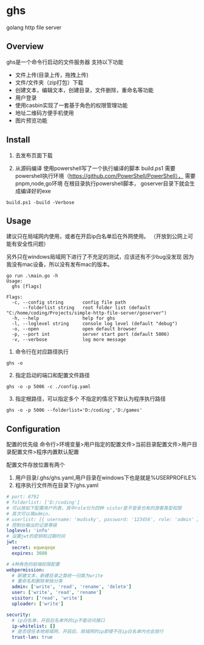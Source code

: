 # ghs
golang http file server


## Overview
ghs是一个命令行启动的文件服务器
支持以下功能
- 文件上传(目录上传，拖拽上传)
- 文件/文件夹（zip打包）下载
- 创建文本，编辑文本，创建目录，文件删除，重命名等功能
- 用户登录
- 使用casbin实现了一套基于角色的权限管理功能
- 地址二维码方便手机使用
- 图片预览功能

## Install
1. 去发布页面下载


2. 从源码编译
使用powershell写了一个执行编译的脚本 build.ps1
需要powershell执行环境（https://github.com/PowerShell/PowerShell），
需要pnpm,node,go环境
在根目录执行powershell脚本， goserver目录下就会生成编译好的exe
```shell
build.ps1 -build -Verbose
```

## Usage

建议只在局域网内使用，或者在开启ip白名单后在外网使用。
（开放到公网上可能有安全性问题）

另外只在windows局域网下进行了不充足的测试，应该还有不少bug没发现
因为我没有mac设备，所以没有发布mac的版本。

```
go run .\main.go -h
Usage:
  ghs [flags]

Flags:
  -c, --config string       config file path
      --folderlist string   root folder list (default "C:/home/coding/Projects/simple-http-file-server/goserver")
  -h, --help                help for ghs
  -l, --loglevel string     console log level (default "debug")
  -o, --open                open default browser
  -p, --port int            server start port (default 5006)
  -v, --verbose             log more message
```

1. 命令行在对应路径执行

```shell
ghs -o
```

2. 指定启动的端口和配置文件路径

```shell
ghs -o -p 5006 -c ./config.yaml
``` 

3. 指定根路径，可以指定多个
   不指定的情况下默认为程序执行路径
```shell
ghs -o -p 5006 --folderlist='D:/coding','D:/games'
```

## Configuration
配置的优先级
命令行>环境变量>用户指定的配置文件>当前目录配置文件>用户目录配置文件>程序内置默认配置

配置文件存放位置有两个
1. 用户目录/.ghs/ghs.yaml,用户目录在windows下也是就是%USERPROFILE%
2. 程序执行文件所在目录下/ghs.yaml


```yaml
# port: 8792
# folderlist: ['D:/coding']
# 可以按如下配置用户列表，其中role分为四种 vistor是不登录也有的游客类型权限
# 其次可以填admin，
# userlist: [{ username: 'mudssky', password: '123456', role: 'admin' }]
# 控制台输出的记录等级
loglevel: 'info'
# 设置jwt的密钥和过期时间
jwt:
  secret: eqweqeqe
  expires: 3600

# 4种角色的前端权限配置
webpermission:
  # 新建文本，新建目录之类统一归类为write
  # 重命名和删除单独分类
  admin: ['write', 'read', 'rename', 'delete']
  user: ['write', 'read', 'rename']
  visitor: ['read', 'write']
  uploader: ['write']

security:
  # ip白名单，开启后名单外的ip不能访问接口
  ip-whitelist: []
  # 是否信任本地局域网，开启后，局域网的ip即使不在ip白名单内也会放行
  trust-lan: true

```
